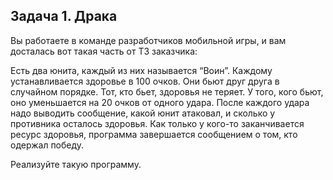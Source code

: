 ## Задача 1. Драка
Вы работаете в команде разработчиков мобильной игры, и вам досталась вот такая часть от ТЗ заказчика:

Есть два юнита, каждый из них называется “Воин”. 
Каждому устанавливается здоровье в 100 очков. Они бьют друг друга в случайном порядке. 
Тот, кто бьет, здоровья не теряет. У того, кого бьют, оно уменьшается на 20 очков от одного удара.
После каждого удара надо выводить сообщение, какой юнит атаковал, и сколько у противника осталось 
здоровья. Как только у кого-то заканчивается ресурс здоровья, программа завершается сообщением о том,
кто одержал победу.

Реализуйте такую программу.

